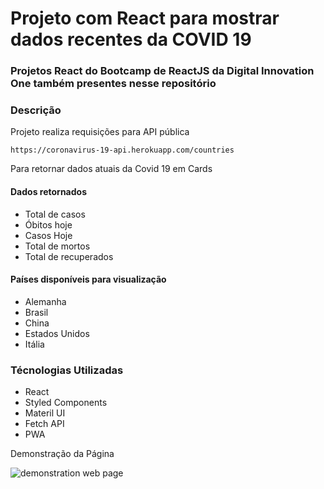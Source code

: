 # Projeto com React para mostrar dados recentes da COVID 19

### Projetos React do Bootcamp de ReactJS da Digital Innovation One também presentes nesse repositório 

### Descrição 

Projeto realiza requisições para API pública 


```https://coronavirus-19-api.herokuapp.com/countries```

Para retornar dados atuais da Covid 19 em Cards 

#### Dados retornados 
- Total de casos
- Óbitos hoje
- Casos Hoje
- Total de mortos
- Total de recuperados 

#### Países disponíveis para visualização
- Alemanha
- Brasil
- China 
- Estados Unidos
- Itália

### Técnologias Utilizadas 
- React
- Styled Components
- Materil UI 
- Fetch API 
- PWA 

Demonstração da Página 

![demonstration web page](https://github.com/guilherme25alves/dio-covid19/blob/main/dio-covid19/src/assets/images/demonstation.png?raw=true)
